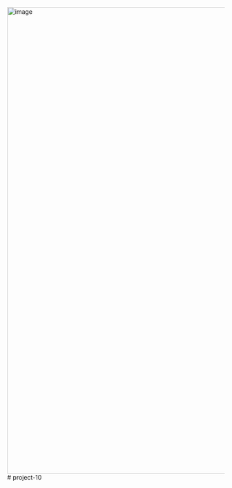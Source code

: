 <img width="1920" height="1080" alt="image" src="https://github.com/user-attachments/assets/214f6f97-257c-454b-b94c-535da4eb5f1c" />
# project-10
